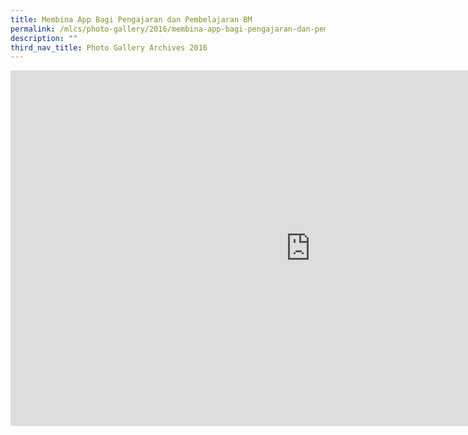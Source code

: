 ```yaml
---
title: Membina App Bagi Pengajaran dan Pembelajaran BM
permalink: /mlcs/photo-gallery/2016/membina-app-bagi-pengajaran-dan-pembelajaran-bm/
description: ""
third_nav_title: Photo Gallery Archives 2016
---
```

<iframe allowfullscreen="true" height="569" width="960" frameborder="0" src="https://docs.google.com/presentation/d/e/2PACX-1vRVEYBXKgA2Tmk4A3k0BHYbciABELIFkxNKhHQMcIhwtauJM-cDaaWF0JwKwQiRHnoBL4VCHI0LU5p6/embed?start=false&amp;loop=false&amp;delayms=5000"></iframe>